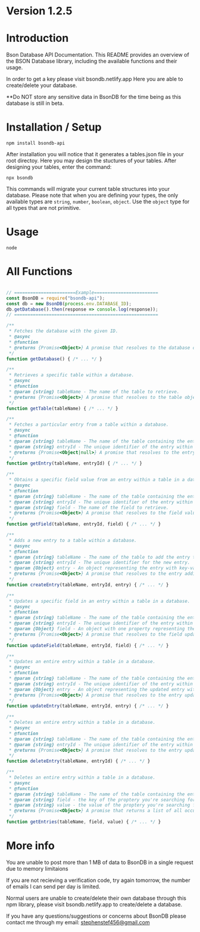 # Version 1.2.5

# Introduction

Bson Database API Documentation.
This README provides an overview of the BSON Database library, 
including the available functions and their usage. 

In order to get a key please visit bsondb.netlify.app
Here you are able to create/delete your database.

**Do NOT store any sensitive data in BsonDB for the time being
as this database is still in beta.

# Installation / Setup

`npm install bsondb-api`

After installation you will notice that it generates a tables.json
file in your root directoy. Here you may design the stuctures of your
tables. After designing your tables, enter the command:

`npx bsondb`

This commands will migrate your current table structures into your database.
Please note that when you are defining your types, the only available types
are `string`, `number`, `boolean`, `object`. Use the `object` type for all
types that are not primitive.


# Usage

`node`

# All Functions

```js

// =======================Example========================
const BsonDB = require("bsondb-api");
const db = new BsonDB(process.env.DATABASE_ID);
db.getDatabase().then(response => console.log(response));
// ======================================================

/**
 * Fetches the database with the given ID.
 * @async
 * @function
 * @returns {Promise<Object>} A promise that resolves to the database object or An error object on fail.
 */
function getDatabase() { /* ... */ }

/**
 * Retrieves a specific table within a database.
 * @async
 * @function
 * @param {string} tableName - The name of the table to retrieve.
 * @returns {Promise<Object>} A promise that resolves to the table object or An error object on fail.
 */
function getTable(tableName) { /* ... */ }

/**
 * Fetches a particular entry from a table within a database.
 * @async
 * @function
 * @param {string} tableName - The name of the table containing the entry.
 * @param {string} entryId - The unique identifier of the entry within the table.
 * @returns {Promise<Object|null>} A promise that resolves to the entry object or an error object.
 */
function getEntry(tableName, entryId) { /* ... */ }

/**
 * Obtains a specific field value from an entry within a table in a database.
 * @async
 * @function
 * @param {string} tableName - The name of the table containing the entry.
 * @param {string} entryId - The unique identifier of the entry within the table.
 * @param {string} field - The name of the field to retrieve.
 * @returns {Promise<Object>} A promise that resolves to the field value or an error object.
 */
function getField(tableName, entryId, field) { /* ... */ }

/**
 * Adds a new entry to a table within a database.
 * @async
 * @function
 * @param {string} tableName - The name of the table to add the entry to.
 * @param {string} entryId - The unique identifier for the new entry.
 * @param {Object} entry - An object representing the entry with key-value pairs.
 * @returns {Promise<Object>} A promise that resolves to the entry addition result or an error object.
 */
function createEntry(tableName, entryId, entry) { /* ... */ }

/**
 * Updates a specific field in an entry within a table in a database.
 * @async
 * @function
 * @param {string} tableName - The name of the table containing the entry.
 * @param {string} entryId - The unique identifier of the entry within the table.
 * @param {Object} field - An object with one property representing the updated field and its value.
 * @returns {Promise<Object>} A promise that resolves to the field update result or an error object.
 */
function updateField(tableName, entryId, field) { /* ... */ }

/**
 * Updates an entire entry within a table in a database.
 * @async
 * @function
 * @param {string} tableName - The name of the table containing the entry.
 * @param {string} entryId - The unique identifier of the entry within the table.
 * @param {Object} entry - An object representing the updated entry with key-value pairs.
 * @returns {Promise<Object>} A promise that resolves to the entry update result or an error object.
 */
function updateEntry(tableName, entryId, entry) { /* ... */ }

/**
 * Deletes an entire entry within a table in a database.
 * @async
 * @function
 * @param {string} tableName - The name of the table containing the entry.
 * @param {string} entryId - The unique identifier of the entry within the table.
 * @returns {Promise<Object>} A promise that resolves to the entry update result or an erro object.
 */
function deleteEntry(tableName, entryId) { /* ... */ }

/**
 * Deletes an entire entry within a table in a database.
 * @async
 * @function
 * @param {string} tableName - The name of the table containing the entry.
 * @param {string} field - the key of the proptery you're searching for
 * @param {string} value - the value of the proptery you're searching for
 * @returns {Promise<Object>} A promise that returns a list of all occurances of the key value pair in that table or an error obect.
 */
function getEntries(tableName, field, value) { /* ... */ }
```

# More info
You are unable to post more than 1 MB of data to BsonDB in a single request due
to memory limitaions

If you are not recieving a verification code, try again tomorrow, the number of
emails I can send per day is limited.

Normal users are unable to create/delete their own database through this npm 
library, please visit bsondb.netlify.app to create/delete a database.

If you have any questions/suggestions or concerns about BsonDB please contact me
through my email: stephenstef456@gmail.com

